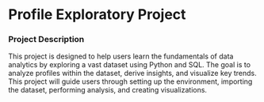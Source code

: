 # Profile Exploratory Project
### Project Description
This project is designed to help users learn the fundamentals of data analytics by exploring a vast dataset using Python and SQL. The goal is to analyze profiles within the dataset, derive insights, and visualize key trends. This project will guide users through setting up the environment, importing the dataset, performing analysis, and creating visualizations.


